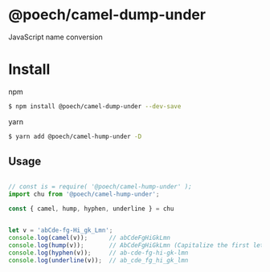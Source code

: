 # @poech/camel-dump-under

JavaScript name conversion

# Install

npm
```bash
$ npm install @poech/camel-dump-under --dev-save
```

yarn
```bash
$ yarn add @poech/camel-hump-under -D
```

## Usage


```js

// const is = require( '@poech/camel-hump-under' );
import chu from '@poech/camel-hump-under';

const { camel, hump, hyphen, underline } = chu


let v = 'abCde-fg-Hi_gk_Lmn';
console.log(camel(v));		// abCdeFgHiGkLmn
console.log(hump(v));		// AbCdeFgHiGkLmn (Capitalize the first letter)
console.log(hyphen(v));		// ab-cde-fg-hi-gk-lmn 
console.log(underline(v));	// ab_cde_fg_hi_gk_lmn
```

